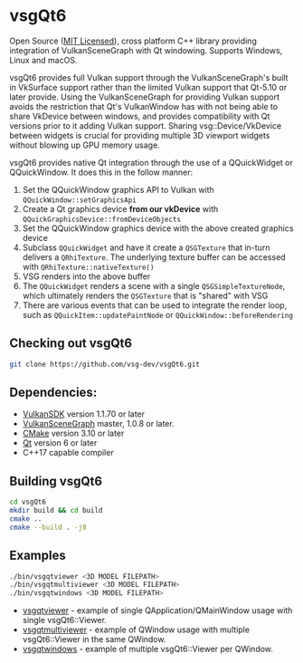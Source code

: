 # vsgQt6
Open Source ([MIT Licensed](LICENSE.md)), cross platform C++ library providing integration of VulkanSceneGraph with Qt windowing. Supports Windows, Linux and macOS.

vsgQt6 provides full Vulkan support through the VulkanSceneGraph's built in VkSurface support rather than the limited Vulkan support that Qt-5.10 or later provide. Using the VulkanSceneGraph for providing Vulkan support avoids the restriction that Qt's VulkanWindow has with not being able to share VkDevice between windows, and provides compatibility with Qt versions prior to it adding Vulkan support.  Sharing vsg::Device/VkDevice between widgets is crucial for providing multiple 3D viewport widgets without blowing up GPU memory usage.

vsgQt6 provides native Qt integration through the use of a QQuickWidget or QQuickWindow. It does this in the follow manner:
1. Set the QQuickWindow graphics API to Vulkan with `QQuickWindow::setGraphicsApi`
2. Create a Qt graphics device **from our vkDevice** with `QQuickGraphicsDevice::fromDeviceObjects`
3. Set the QQuickWindow graphics device with the above created graphics device
4. Subclass `QQuickWidget` and have it create a `QSGTexture` that in-turn delivers a `QRhiTexture`. The underlying texture buffer can be accessed with `QRhiTexture::nativeTexture()`
5. VSG renders into the above buffer
6. The `QQuickWidget` renders a scene with a single `QSGSimpleTextureNode`, which ultimately renders the `QSGTexture` that is "shared" with VSG
7. There are various events that can be used to integrate the render loop, such as `QQuickItem::updatePaintNode` or `QQuickWindow::beforeRendering`

## Checking out vsgQt6

~~~ sh
git clone https://github.com/vsg-dev/vsgQt6.git
~~~

## Dependencies:

* [VulkanSDK](https://www.lunarg.com/vulkan-sdk/) version 1.1.70 or later
* [VulkanSceneGraph](https://github.com/vsg-dev/VulkanSceneGraph) master, 1.0.8 or later.
* [CMake](https://cmake.org/) version 3.10 or later
* [Qt](https://www.qt.io/) version 6 or later
* C++17 capable compiler

## Building vsgQt6

~~~ sh
cd vsgQt6
mkdir build && cd build
cmake ..
cmake --build . -j8
~~~

## Examples

~~~ sh
./bin/vsgqtviewer <3D MODEL FILEPATH>
./bin/vsgqtmultiviewer <3D MODEL FILEPATH>
./bin/vsgqtwindows <3D MODEL FILEPATH>
~~~

* [vsgqtviewer](examples/vsgqtviewer/main.cpp) - example of single QApplication/QMainWindow usage with single vsgQt6::Viewer.
* [vsgqtmultiviewer](examples/vsgqtmultiviewer/main.cpp) - example of QWindow usage with multiple vsgQt6::Viewer in the same QWindow.
* [vsgqtwindows](examples/vsgqtwindows/main.cpp) - example of multiple vsgQt6::Viewer per QWindow.
